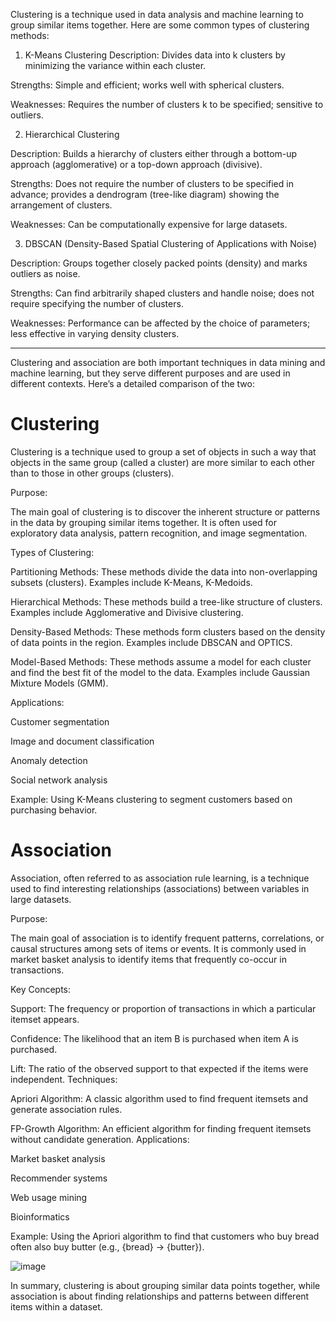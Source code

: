 Clustering is a technique used in data analysis and machine learning to group similar items together. Here are some common types of clustering methods:

1. K-Means Clustering
Description: Divides data into k clusters by minimizing the variance within each cluster.

Strengths: Simple and efficient; works well with spherical clusters.

Weaknesses: Requires the number of clusters k to be specified; sensitive to outliers.

2. Hierarchical Clustering
   
Description: Builds a hierarchy of clusters either through a bottom-up approach (agglomerative) or a top-down approach (divisive).

Strengths: Does not require the number of clusters to be specified in advance; provides a dendrogram (tree-like diagram) showing the arrangement of clusters.

Weaknesses: Can be computationally expensive for large datasets.

3. DBSCAN (Density-Based Spatial Clustering of Applications with Noise)
   
Description: Groups together closely packed points (density) and marks outliers as noise.

Strengths: Can find arbitrarily shaped clusters and handle noise; does not require specifying the number of clusters.

Weaknesses: Performance can be affected by the choice of parameters; less effective in varying density clusters.


--------------------------------------------------------------------------------------------------------
Clustering and association are both important techniques in data mining and machine learning, but they serve different purposes and are used in different contexts. Here’s a detailed comparison of the two:

# Clustering

Clustering is a technique used to group a set of objects in such a way that objects in the same group (called a cluster) are more similar to each other than to those in other groups (clusters).

Purpose:

The main goal of clustering is to discover the inherent structure or patterns in the data by grouping similar items together. It is often used for exploratory data analysis, pattern recognition, and image segmentation.

Types of Clustering:

Partitioning Methods: These methods divide the data into non-overlapping subsets (clusters). Examples include K-Means, K-Medoids.

Hierarchical Methods: These methods build a tree-like structure of clusters. Examples include Agglomerative and Divisive clustering.

Density-Based Methods: These methods form clusters based on the density of data points in the region. Examples include DBSCAN and OPTICS.

Model-Based Methods: These methods assume a model for each cluster and find the best fit of the model to the data. Examples include Gaussian Mixture Models (GMM).

Applications:

Customer segmentation

Image and document classification

Anomaly detection

Social network analysis

Example:
Using K-Means clustering to segment customers based on purchasing behavior.

# Association

Association, often referred to as association rule learning, is a technique used to find interesting relationships (associations) between variables in large datasets.

Purpose:

The main goal of association is to identify frequent patterns, correlations, or causal structures among sets of items or events. It is commonly used in market basket analysis to identify items that frequently co-occur in transactions.

Key Concepts:

Support: The frequency or proportion of transactions in which a particular itemset appears.

Confidence: The likelihood that an item B is purchased when item A is purchased.

Lift: The ratio of the observed support to that expected if the items were independent.
Techniques:

Apriori Algorithm: A classic algorithm used to find frequent itemsets and generate association rules.

FP-Growth Algorithm: An efficient algorithm for finding frequent itemsets without candidate generation.
Applications:

Market basket analysis

Recommender systems

Web usage mining

Bioinformatics

Example:
Using the Apriori algorithm to find that customers who buy bread often also buy butter (e.g., {bread} -> {butter}).


![image](https://github.com/user-attachments/assets/843f4047-23d6-4e76-bba9-5d004595e32c)

In summary, clustering is about grouping similar data points together, while association is about finding relationships and patterns between different items within a dataset.
